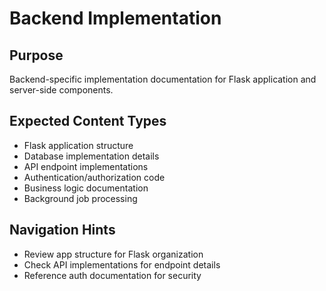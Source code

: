 # Backend Implementation

## Purpose
Backend-specific implementation documentation for Flask application and server-side components.

## Expected Content Types
- Flask application structure
- Database implementation details
- API endpoint implementations
- Authentication/authorization code
- Business logic documentation
- Background job processing

## Navigation Hints
- Review app structure for Flask organization
- Check API implementations for endpoint details
- Reference auth documentation for security